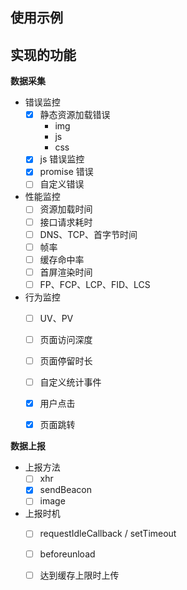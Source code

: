 <!--
 * @Author: Sunny
 * @Date: 2022-09-03 22:22:25
 * @LastEditors: Suuny
 * @LastEditTime: 2022-09-13 11:28:59
 * @Description: 
 * @FilePath: /buried-point-sdk/使用说明.md
-->

## 使用示例






## 实现的功能
**数据采集**
- 错误监控
    - [x] 静态资源加载错误
        - img
        - js
        - css
    - [x] js 错误监控
    - [x] promise 错误
    - [ ] 自定义错误
- 性能监控
    - [ ] 资源加载时间
    - [ ] 接口请求耗时
    - [ ] DNS、TCP、首字节时间
    - [ ] 帧率
    - [ ] 缓存命中率
    - [ ] 首屏渲染时间
    - [ ] FP、FCP、LCP、FID、LCS
- 行为监控
    - [ ] UV、PV
    - [ ] 页面访问深度
    - [ ] 页面停留时长
    - [ ] 自定义统计事件
    - [x] 用户点击
    - [x] 页面跳转



**数据上报**
- 上报方法
    - [ ] xhr
    - [x] sendBeacon
    - [ ] image
- 上报时机
    - [ ] requestIdleCallback / setTimeout
    - [ ] beforeunload
    - [ ] 达到缓存上限时上传









